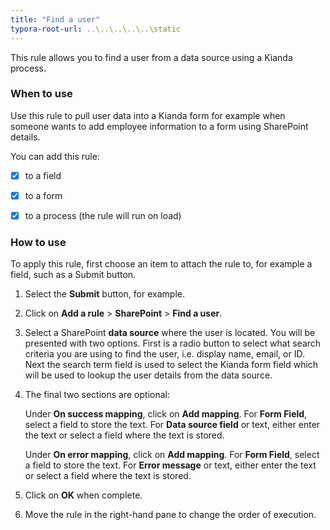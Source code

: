 ```yaml
---
title: "Find a user"
typora-root-url: ..\..\..\..\..\static
---
```


This rule allows you to find a user from a data source using a Kianda process.

### When to use

Use this rule to pull user data into a Kianda form for example when someone wants to add employee information to a form using SharePoint details.

You can add this rule:

- [x] to a field
- [x] to a form 
- [x] to a process (the rule will run on load)

 

### How to use

To apply this rule, first choose an item to attach the rule to, for example a field, such as a Submit button. 

1. Select the **Submit** button, for example.

2. Click on **Add a rule** > **SharePoint** > **Find a user**.

3. Select a SharePoint **data source** where the user is located. You will be presented with two options. First is a radio button to select what search criteria you are using to find the user, i.e. display name, email, or ID. Next the search term field is used to select the Kianda form field which will be used to lookup the user details from the data source. 

4. The final two sections are optional:

   Under **On success mapping**, click on **Add mapping**. 
   	For **Form Field**, select a field to store the text. 
   	For **Data source field** or text, either enter the text or 
   		select a field where the text is stored.

   Under **On error mapping**, click on **Add mapping**. 
   	For **Form Field**, select a field to store the text. 
   	For **Error message** or text, either enter the text or 
   		select a field where the text is stored.

5. Click on **OK** when complete.

6. Move the rule in the right-hand pane to change the order of execution.

